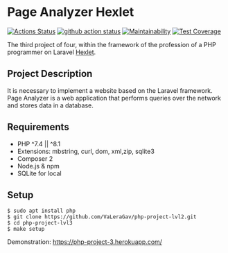 # Page Analyzer Hexlet

[![Actions Status](https://github.com/VaLeraGav/php-project-9/workflows/hexlet-check/badge.svg)](https://github.com/VaLeraGav/php-project-9/actions)
[![github action status](https://github.com/hexlet-components/php-laravel-blog/workflows/PHP%20CI/badge.svg)](../../actions)
[![Maintainability](https://api.codeclimate.com/v1/badges/3151b9a84aca358cca2c/maintainability)](https://codeclimate.com/github/VaLeraGav/php-project-lvl3/maintainability)
[![Test Coverage](https://api.codeclimate.com/v1/badges/3151b9a84aca358cca2c/test_coverage)](https://codeclimate.com/github/VaLeraGav/php-project-lvl3/test_coverage)

The third project of four, within the framework of the profession of a PHP programmer on Laravel [Hexlet](https://ru.hexlet.io/professions/php).

## Project Description

It is necessary to implement a website based on the Laravel framework.
Page Analyzer is a web application that performs queries over the network and stores data in a database.

## Requirements

* PHP ^7.4 || ^8.1
* Extensions: mbstring, curl, dom, xml,zip, sqlite3
* Composer 2
* Node.js & npm
* SQLite for local

## Setup

```
$ sudo apt install php
$ git clone https://github.com/VaLeraGav/php-project-lvl2.git
$ cd php-project-lvl3
$ make setup
```



Demonstration: https://php-project-3.herokuapp.com/
